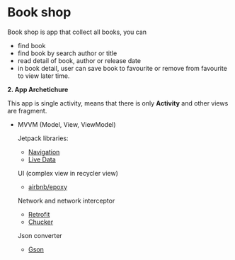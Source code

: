 # Book shop

Book shop is app that collect all books, you can 

- find book
- find book by search author or title
- read detail of book, author or release date
- in book detail, user can save book to favourite or remove from favourite to view later time.

**2. App Archetichure**

This app is single activity, means that there is only **Activity** and other views are fragment.

- MVVM (Model, View, ViewModel)

  Jetpack libraries:
  * [Navigation](https://developer.android.com/jetpack/androidx/releases/navigation)
  * [Live Data](https://developer.android.com/jetpack/androidx/releases/lifecycle)
  
  UI (complex view in recycler view)
  * [airbnb/epoxy](https://github.com/airbnb/epoxy/)

  Network and network interceptor
  * [Retrofit](https://square.github.io/retrofit/)
  * [Chucker](https://github.com/ChuckerTeam/chucker)

  Json converter
  * [Gson](https://github.com/google/gson)
